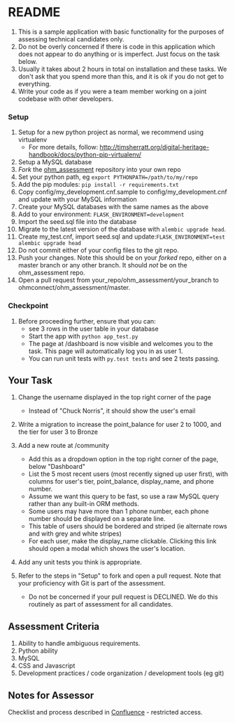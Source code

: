# README #
1. This is a sample application with basic functionality for the purposes of assessing technical candidates only.
2. Do not be overly concerned if there is code in this application which does not appear to do anything or is imperfect. Just focus on the task below.
3. Usually it takes about 2 hours in total on installation and these tasks. We don't ask that you spend more than this, and it is ok if you do not get to everything.
4. Write your code as if you were a team member working on a joint codebase with other developers.

### Setup ###
1. Setup for a new python project as normal, we recommend using virtualenv
    * For more details, follow: http://timsherratt.org/digital-heritage-handbook/docs/python-pip-virtualenv/
2. Setup a MySQL database
3. *Fork* the [ohm_assessment](https://bitbucket.org/ohmconnect/ohm_assessment) repository into your own repo
4. Set your python path, eg `export PYTHONPATH=/path/to/my/repo`
5. Add the pip modules: `pip install -r requirements.txt`
6. Copy config/my_development.cnf.sample to config/my_development.cnf and update with your MySQL information
7. Create your MySQL databases with the same names as the above
8. Add to your environment: `FLASK_ENVIRONMENT=development`
9. Import the seed.sql file into the database
10. Migrate to the latest version of the database with `alembic upgrade head`.
10. Create my_test.cnf, import seed.sql and update:`FLASK_ENVIRONMENT=test alembic upgrade head`
11. Do not commit either of your config files to the git repo.
12. Push your changes. Note this should be on your *forked* repo, either on a master branch or any other branch. It should *not* be on the ohm_assessment repo.
13. Open a pull request from your_repo/ohm_assessment/your_branch to ohmconnect/ohm_assessment/master. 

### Checkpoint ###
1. Before proceeding further, ensure that you can:
    * see 3 rows in the user table in your database
    * Start the app with `python app_test.py`
    * The page at /dashboard is now visible and welcomes you to the task. This page will automatically log you in as user 1.
    * You can run unit tests with `py.test tests` and see 2 tests passing.

## Your Task ##
1. Change the username displayed in the top right corner of the page
    * Instead of "Chuck Norris", it should show the user's email

2. Write a migration to increase the point_balance for user 2 to 1000, and the tier for user 3 to Bronze

3. Add a new route at /community
    * Add this as a dropdown option in the top right corner of the page, below "Dashboard"
    * List the 5 most recent users (most recently signed up user first), with columns for user's tier, point_balance, display_name, and phone number.
    * Assume we want this query to be fast, so use a raw MySQL query rather than any built-in ORM methods.
    * Some users may have more than 1 phone number, each phone number should be displayed on a separate line.
    * This table of users should be bordered and striped (ie alternate rows and with grey and white stripes)
    * For each user, make the display_name clickable. Clicking this link should open a modal which shows the user's location.

4. Add any unit tests you think is appropriate.

5. Refer to the steps in "Setup" to fork and open a pull request. Note that your proficiency with Git is part of the assessment.
    * Do not be concerned if your pull request is DECLINED. We do this routinely as part of assessment for all candidates.

## Assessment Criteria ##
1. Ability to handle ambiguous requirements.
2. Python ability
3. MySQL
4. CSS and Javascript
5. Development practices / code organization / development tools (eg git)

## Notes for Assessor ##
Checklist and process described in [Confluence](https://ohmconnect.atlassian.net/wiki/spaces/OH/pages/28737540/Programming+Test) - restricted access.